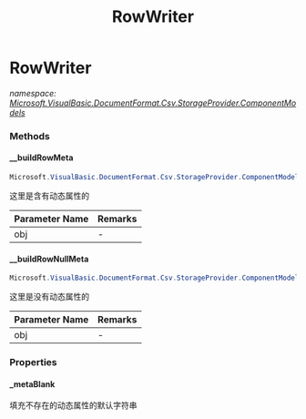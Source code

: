 ﻿---
title: RowWriter
---

# RowWriter
_namespace: [Microsoft.VisualBasic.DocumentFormat.Csv.StorageProvider.ComponentModels](N-Microsoft.VisualBasic.DocumentFormat.Csv.StorageProvider.ComponentModels.html)_



### Methods

#### __buildRowMeta
```csharp
Microsoft.VisualBasic.DocumentFormat.Csv.StorageProvider.ComponentModels.RowWriter.__buildRowMeta(System.Object)
```
这里是含有动态属性的

|Parameter Name|Remarks|
|--------------|-------|
|obj|-|


#### __buildRowNullMeta
```csharp
Microsoft.VisualBasic.DocumentFormat.Csv.StorageProvider.ComponentModels.RowWriter.__buildRowNullMeta(System.Object)
```
这里是没有动态属性的

|Parameter Name|Remarks|
|--------------|-------|
|obj|-|




### Properties

#### _metaBlank
填充不存在的动态属性的默认字符串

